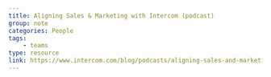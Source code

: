 ```yaml
---
title: Aligning Sales & Marketing with Intercom (podcast)
group: note
categories: People
tags:
    - teams
type: resource
link: https://www.intercom.com/blog/podcasts/aligning-sales-and-marketing-with-intercoms-brian-kotlyar-and-jeff-serlin/
---
```

